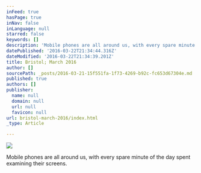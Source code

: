 ```yaml
---
inFeed: true
hasPage: true
inNav: false
inLanguage: null
starred: false
keywords: []
description: 'Mobile phones are all around us, with every spare minute of the day spent examining their screens.'
datePublished: '2016-03-22T21:34:44.316Z'
dateModified: '2016-03-22T21:34:39.201Z'
title: Bristol; March 2016
author: []
sourcePath: _posts/2016-03-21-15f551fa-1f73-4269-b92c-fc653d67304e.md
published: true
authors: []
publisher:
  name: null
  domain: null
  url: null
  favicon: null
url: bristol-march-2016/index.html
_type: Article

---
```

![](https://s3-us-west-2.amazonaws.com/the-grid-img/p/69db796b8450e6adb4fd50388741b238c9f32371.jpg)

Mobile phones are all around us, with every spare minute of the day spent examining their screens.